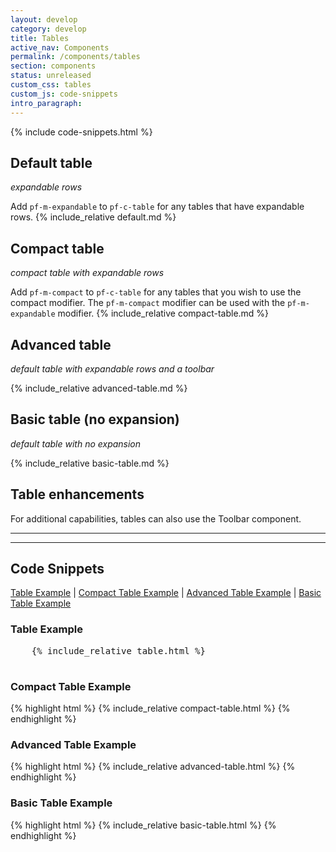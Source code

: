 ```yaml
---
layout: develop
category: develop
title: Tables
active_nav: Components
permalink: /components/tables
section: components
status: unreleased
custom_css: tables
custom_js: code-snippets
intro_paragraph:
---
```

<!-- remove this style block once code is merged to developers.redhat.com -->

{% include code-snippets.html %}

## Default table
_expandable rows_

Add `pf-m-expandable` to `pf-c-table` for any tables that have expandable rows.
{% include_relative default.md %}

## Compact table
_compact table with expandable rows_

Add `pf-m-compact` to `pf-c-table` for any tables that you wish to use the compact modifier. The `pf-m-compact` modifier can be used with the `pf-m-expandable` modifier.
{% include_relative compact-table.md %}

## Advanced table
_default table with expandable rows and a toolbar_

{% include_relative advanced-table.md %}

## Basic table (no expansion)
_default table with no expansion_

{% include_relative basic-table.md %}

## Table enhancements
For additional capabilities, tables can also use the Toolbar component.

---
---

<h2 id="code">Code Snippets</h2>
<a href="#table-example">Table Example</a> |
<a href="#compact-table-example">Compact Table Example</a> |
<a href="#advanced-table-example">Advanced Table Example</a> |
<a href="#basic-table-example">Basic Table Example</a>

<h3 id="table-example">Table Example</h3>
<div
  class="codepen"
  data-prefill='{
    "tags": ["html", "css", "Red Hat Developer Program", "Red Hat Developer Design Manual"],
    "stylesheets": "https://developers.redhat.com/themes/custom/rhdp2/rhd-frontend/dist/css/rhd.css",
    "scripts": "https://kit.fontawesome.com/79419145d2.js"
  }'
  data-height="400"
  data-theme-id="1"
  data-default-tab="html"
  data-editable="true"
>
  <pre data-lang="html">
    {% include_relative table.html %}
  </pre>
</div>
<script async src="https://static.codepen.io/assets/embed/ei.js"></script>

<h3 id="compact-table-example">Compact Table Example</h3>
{% highlight html %}
{% include_relative compact-table.html %}
{% endhighlight %}

<h3 id="advanced-table-example">Advanced Table Example</h3>
{% highlight html %}
{% include_relative advanced-table.html %}
{% endhighlight %}

<h3 id="basic-table-example">Basic Table Example</h3>
{% highlight html %}
{% include_relative basic-table.html %}
{% endhighlight %}

